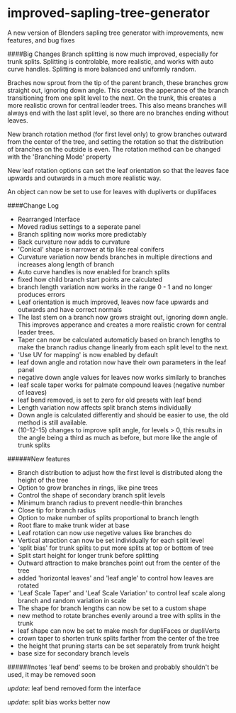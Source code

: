 # improved-sapling-tree-generator
A new version of Blenders sapling tree generator with improvements, new features, and bug fixes

####Big Changes
Branch splitting is now much improved, especially for trunk splits. Splitting is controlable, more realistic, and works with auto curve handles.
Splitting is more balanced and uniformly random.

Braches now sprout from the tip of the parent branch, these branches grow straight out, ignoring down angle. This creates the apperance of the branch transitioning from one split level to the next. On the trunk, this creates a more realistic crown for central leader trees. This also means branches will always end with the last split level, so there are no branches ending without leaves.

New branch rotation method (for first level only) to grow branches outward from the center of the tree, and setting the rotation so that the distribution of branches on the outside is even.
The rotation method can be changed with the 'Branching Mode' property

New leaf rotation options can set the leaf orientation so that the leaves face upwards and outwards in a much more realistic way.

An object can now be set to use for leaves with dupliverts or duplifaces

####Change Log
* Rearranged Interface
* Moved radius settings to a seperate panel
* Branch spliting now works more predictably
* Back curvature now adds to curvature
* 'Conical' shape is narrower at tip like real conifers
* Curvature variation now bends branches in multiple directions and increases along length of branch
* Auto curve handles is now enabled for branch splits
* fixed how child branch start points are calculated
* branch length variation now works in the range 0 - 1 and no longer produces errors
* Leaf orientation is much improved, leaves now face upwards and outwards and have correct normals
* The last stem on a branch now grows straight out, ignoring down angle. This improves apperance and creates a more realistic crown for central leader trees.
* Taper can now be calculated automaticly based on branch lengths to make the branch radius change linearly from each split level to the next.
* 'Use UV for mapping' is now enabled by default
* leaf down angle and rotation now have their own parameters in the leaf panel
* negative down angle values for leaves now works similarly to branches
* leaf scale taper works for palmate compound leaves (negative number of leaves)
* leaf bend removed, is set to zero for old presets with leaf bend
* Length variation now affects split branch stems individually
* Down angle is calculated differently and should be easier to use, the old method is still available.
* (10-12-15) changes to improve split angle, for levels > 0, this results in the angle being a third as much as before, but more like the angle of trunk splits

######New features
* Branch distribution to adjust how the first level is distributed along the height of the tree
* Option to grow branches in rings, like pine trees
* Control the shape of secondary branch split levels
* Minimum branch radius to prevent needle-thin branches
* Close tip for branch radius
* Option to make number of splits proportional to branch length
* Root flare to make trunk wider at base
* Leaf rotation can now use negetive values like branches do
* Vertical atraction can now be set individually for each split level
* 'split bias' for trunk splits to put more splits at top or bottom of tree
* Split start height for longer trunk before splitting
* Outward attraction to make branches point out from the center of the tree
* added 'horizontal leaves' and 'leaf angle' to control how leaves are rotated
* 'Leaf Scale Taper' and 'Leaf Scale Variation' to control leaf scale along branch and random variation in scale
* The shape for branch lengths can now be set to a custom shape
* new method to rotate branches evenly around a tree with splits in the trunk
* leaf shape can now be set to make mesh for dupliFaces or dupliVerts
* crown taper to shorten trunk splits farther from the center of the tree
* the height that pruning starts can be set separately from trunk height
* base size for secondary branch levels

######notes
'leaf bend' seems to be broken and probably shouldn't be used, it may be removed soon

*update*: leaf bend removed form the interface

*update*: split bias works better now
